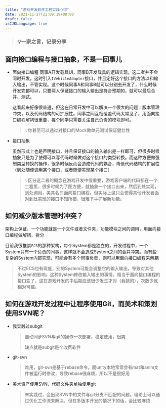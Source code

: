 ```yaml
---
title: "游戏开发软件工程实践心得"
date: 2021-11-27T21:09:19+08:00
draft: false
isCJKLanguage: true
---
```




> ###  💡一家之言，记录分享



## 面向接口编程与接口抽象，不是一回事儿

  - 面向接口编程
      同事A开发载具UI，同事B开发载具的逻辑实现，这二者并不会同时开发。这时引入`IVehicleAdapter`接口，并且定好这个接口的方法以和输入输出，不管实现。这个时候同事A和同事B就可以分别去开发了，什么时候开发完都可以，只要两人保证接口的输入输出是符合预期的，就可以最后合并、测试。
  
      这看起来好像很普通，但这在日常开发中可以解决一个很大的问题：版本管理冲突，以及代码结构的可扩展性。同事之间互相覆盖代码太常见了，用面向接口编程解耦很重要，每个同学只需要关注自己负责的模块即可。	
	
      > 💡你甚至可以通过对接口的Mock做单元测试保证健壮性
      
  - 接口抽象
  
      虽然形式上也是声明接口，并且保证接口的输入输出是一样即可，但很多时候抽象只是为了使得可以写代码时候做对这个接口的类型转换。而这种方便做强制类型转换的操作，很多时候反而会造成代码的耦合，降低代码结构的扩展性（到处随便调用某个接口，或者随便实现某个接口）
  
       > 💡区分这二者的概念在游戏开发中很重要，游戏客户端的代码都在一个工程里，很多时候为了图方便，就抽象一个接口出来，然后到处实现，到处调用，美其名曰面向接口编程，但实际上这只会使得其他开发者面对到处实现的接口不知所措，很难下手扩展新功能。

## 如何减少版本管理时冲突？

  架构上保证，一个功能就是一个文件或者文件夹，功能模块之间的调用，用面向接口编程做解耦、拆分

  目前我很推崇`ECS`的那种架构，每个System都是独立的，开发过程中，一个System只有一个负责的同事，这样就不会造成System之间的合并冲突。而有些复杂的System内部实现，可能会有多个同事负责，则可以用面向接口编程来解耦

  > 不过ECS也有瑕疵，别的System可能会调整它的输入输出，导致对其他System的影响。这种System修改输入输出的事情，相当于面向接口编程的接口变了，这在游戏开发的中后期应该很少发生才对（我猜的），次数少就相对可控。

## 如何在游戏开发过程中让程序使用Git，而美术和策划使用SVN呢？

- 我实践过subgit

  > 自动同步SVN与git的操作一次部署，稳定使用，很爽
  >
  > 缺点就是subgit是个收费软件

- git-svn

  > 难用，git-svn是基于rebase命令，而unity本地常常会有mat和anim文件被运行时修改，导致rebase很麻烦，所以不是很好用

- 美术资产使用SVN，代码文件夹单独使用git

  > 未实践过，会出现SVN中的文件与git分支不匹配的问题，理论上可以通过优化工作流来解决，但在多版本开发的情况下的话，会比较麻烦
